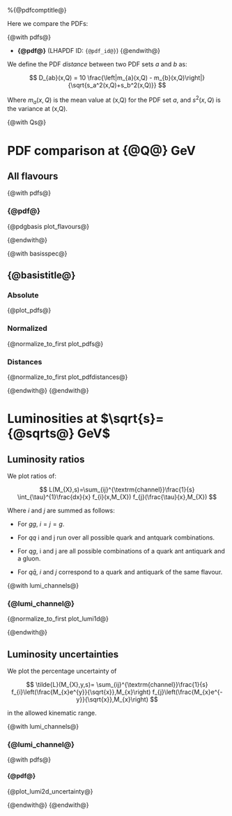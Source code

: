 %{@pdfcomptitle@}

Here we compare the PDFs:

{@with pdfs@}
- **{@pdf@}** (LHAPDF ID: `{@pdf_id@}`)
{@endwith@}

We define the PDF *distance* between two PDF sets $a$ and $b$ as:

$$
D_{ab}(x,Q) =
10
\frac{\left|m_{a}(x,Q) - m_{b}(x,Q)\right|}
{\sqrt{s_a^2(x,Q)+s_b^2(x,Q)}}
$$

Where $m_a(x,Q)$ is the mean value at (x,Q) for the PDF set $a$, and
$s^2(x,Q)$ is the variance at (x,Q).



{@with Qs@}

# PDF comparison at {@Q@} GeV

## All flavours

{@with pdfs@}

### {@pdf@}

{@pdgbasis plot_flavours@}

{@endwith@}

{@with basisspec@}

## {@basistitle@}

### Absolute

{@plot_pdfs@}

### Normalized

{@normalize_to_first plot_pdfs@}

### Distances


{@normalize_to_first plot_pdfdistances@}


{@endwith@}
{@endwith@}

# Luminosities at $\sqrt{s}={@sqrts@} GeV$

## Luminosity ratios

We plot ratios of:

$$
L(M_{X},s)=\sum_{ij}^{\textrm{channel}}\frac{1}{s}
\int_{\tau}^{1}\frac{dx}{x}
f_{i}(x,M_{X})
f_{j}(\frac{\tau}{x},M_{X})
$$


Where $i$ and $j$ are summed as follows:

 - For $gg$, $i = j = g$.

 - For $qq$ i and j run over all possible quark and antquark
   combinations.

 - For $qg$, i and j are all possible combinations of a quark ant
   antiquark and a gluon.

 - For $q\bar{q}$, $i$ and $j$ correspond to a quark and antiquark of the
   same flavour.


{@with lumi_channels@}

### {@lumi_channel@}


{@normalize_to_first plot_lumi1d@}

{@endwith@}

## Luminosity uncertainties

We plot the percentage uncertainty of

$$
\tilde{L}(M_{X},y,s)=
\sum_{ij}^{\textrm{channel}}\frac{1}{s}
f_{i}\left(\frac{M_{x}e^{y}}{\sqrt{x}},M_{x}\right)
f_{j}\left(\frac{M_{x}e^{-y}}{\sqrt{x}},M_{x}\right)
$$

in the allowed kinematic range.

{@with lumi_channels@}

### {@lumi_channel@}

{@with pdfs@}

#### {@pdf@}

{@plot_lumi2d_uncertainty@}

{@endwith@}
{@endwith@}


